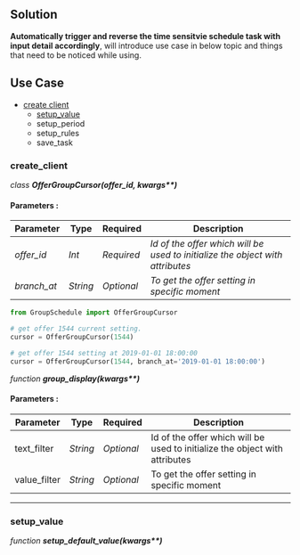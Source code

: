## Solution
**Automatically trigger and reverse the time sensitvie schedule task with input detail accordingly**, will introduce use case in below topic and things that need to be noticed while using.


## Use Case

* [create client](#create_client)
  * [setup_value](#setup_value)
  * setup_period
  * setup_rules
  * save_task

### create_client

*class* ___OfferGroupCursor(offer_id, kwargs**)___

#### Parameters :
| Parameter | Type | Required | Description |
|----|----|----|----|
|_offer_id_|_Int_|_Required_|_Id of the offer which will be used to initialize the object with attributes_|
|_branch_at_|_String_|_Optional_|_To get the offer setting in specific moment_|

```Python
from GroupSchedule import OfferGroupCursor

# get offer 1544 current setting.
cursor = OfferGroupCursor(1544)

# get offer 1544 setting at 2019-01-01 18:00:00
cursor = OfferGroupCursor(1544, branch_at='2019-01-01 18:00:00')
```

*function* ___group_display(kwargs**)___

#### Parameters :
| Parameter | Type | Required | Description |
|----|----|----|----|
|text_filter|_String_|_Optional_|Id of the offer which will be used to initialize the object with attributes|
|value_filter|_String_|_Optional_|To get the offer setting in specific moment|


---
### setup_value

*function* ___setup_default_value(kwargs**)___


